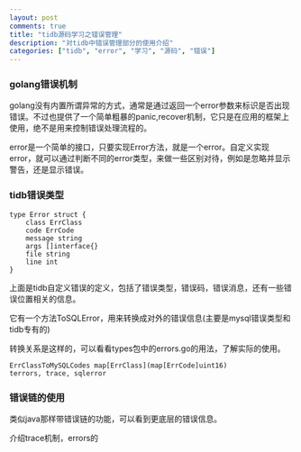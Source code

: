 ```yaml
---
layout: post
comments: true
title: "tidb源码学习之错误管理"
description: "对tidb中错误管理部分的使用介绍"
categories: ["tidb", "error", "学习", "源码", "错误"]
---
```


### golang错误机制

golang没有内置所谓异常的方式，通常是通过返回一个error参数来标识是否出现错误。不过也提供了一个简单粗暴的panic,recover机制，它只是在应用的框架上使用，绝不是用来控制错误处理流程的。

error是一个简单的接口，只要实现Error方法，就是一个error。自定义实现error，就可以通过判断不同的error类型，来做一些区别对待，例如是忽略并显示警告，还是显示错误。

### tidb错误类型

```
type Error struct {
	class ErrClass
	code ErrCode
	message string
	args []interface{}
	file string
	line int
}
```

上面是tidb自定义错误的定义，包括了错误类型，错误码，错误消息，还有一些错误位置相关的信息。

它有一个方法ToSQLError，用来转换成对外的错误信息(主要是mysql错误类型和tidb专有的)

转换关系是这样的，可以看看types包中的errors.go的用法，了解实际的使用。
```
ErrClassToMySQLCodes map[ErrClass](map[ErrCode]uint16)
terrors, trace, sqlerror
```

### 错误链的使用

类似java那样带错误链的功能，可以看到更底层的错误信息。


介绍trace机制，errors的
